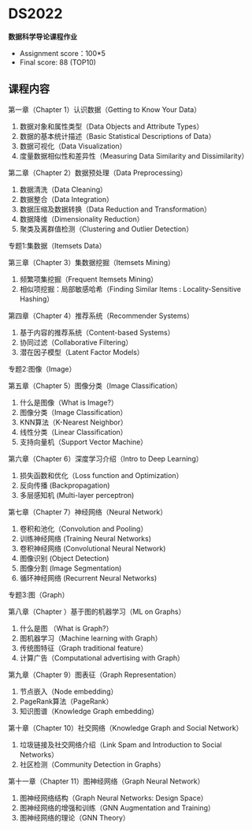 # DS2022
**数据科学导论课程作业**

- Assignment score：100*5
- Final score: 88 (TOP10)

## 课程内容

第一章（Chapter 1）认识数据（Getting to Know Your Data）
1)	数据对象和属性类型（Data Objects and Attribute Types）
2)	数据的基本统计描述（Basic Statistical Descriptions of Data）
3)	数据可视化（Data Visualization）
4)	度量数据相似性和差异性（Measuring Data Similarity and Dissimilarity）

第二章（Chapter 2）数据预处理（Data Preprocessing）
1)	数据清洗（Data Cleaning）
2)	数据整合（Data Integration）
3)	数据压缩及数据转换（Data	Reduction and Transformation）
4)	数据降维（Dimensionality Reduction）
5)	聚类及离群值检测（Clustering and Outlier Detection）

专题1:集数据（Itemsets Data）

第三章（Chapter 3）集数据挖掘（Itemsets Mining）
1)	频繁项集挖掘（Frequent Itemsets Mining）
2)	相似项挖掘：局部敏感哈希（Finding Similar Items : Locality-Sensitive Hashing）


第四章（Chapter 4）推荐系统（Recommender Systems）
1)	基于内容的推荐系统（Content-based Systems）
2)	协同过滤（Collaborative Filtering）
3)	潜在因子模型（Latent Factor Models）

专题2:图像（Image）

第五章（Chapter 5）图像分类（Image Classification）
1)	什么是图像（What is Image?）
2)	图像分类（Image Classification）
3)	KNN算法（K-Nearest Neighbor）
4)	线性分类（Linear Classification）
5)	支持向量机（Support Vector Machine）

第六章（Chapter 6）深度学习介绍（Intro to Deep Learning）
1)	损失函数和优化（Loss function and Optimization）
2)	反向传播 (Backpropagation)
3)	多层感知机 (Multi-layer perceptron)

第七章（Chapter 7）神经网络（Neural Network）
1)	卷积和池化（Convolution and Pooling）
2)	训练神经网络 (Training Neural Networks)
3)	卷积神经网络 (Convolutional Neural Network)
4)	图像识别 (Object Detection)
5)	图像分割 (Image Segmentation)
6)	循环神经网络 (Recurrent Neural Networks)
 
专题3:图（Graph）

第八章（Chapter ）基于图的机器学习（ML on Graphs）
1)	什么是图 （What is Graph?）
2)	图机器学习（Machine learning with Graph）
3)	传统图特征（Graph traditional feature）
4)	计算广告（Computational advertising with Graph）

第九章（Chapter 9）图表征（Graph Representation）
1)	节点嵌入（Node embedding）
2)	PageRank算法（PageRank）
3)	知识图谱（Knowledge Graph embedding）

第十章（Chapter 10）社交网络（Knowledge Graph and Social Network）
1)	垃圾链接及社交网络介绍（Link Spam and Introduction to Social Networks）
2)	社区检测（Community Detection in Graphs）

第十一章（Chapter 11）图神经网络（Graph Neural Network）
1)	图神经网络结构（Graph Neural Networks: Design Space）
2)	图神经网络的增强和训练（GNN Augmentation and Training）
3)	图神经网络的理论（GNN Theory）
